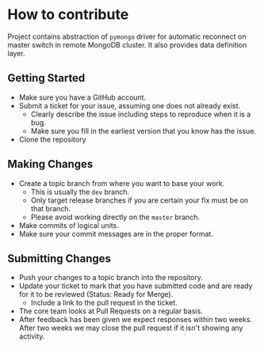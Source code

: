# How to contribute

Project contains abstraction of `pymongo` driver for automatic reconnect on master switch in remote MongoDB cluster. It
also provides data definition layer.

## Getting Started

* Make sure you have a GitHub account.
* Submit a ticket for your issue, assuming one does not already exist.
    * Clearly describe the issue including steps to reproduce when it is a bug.
    * Make sure you fill in the earliest version that you know has the issue.
* Clone the repository

## Making Changes

* Create a topic branch from where you want to base your work.
    * This is usually the `dev` branch.
    * Only target release branches if you are certain your fix must be on that
      branch.
    * Please avoid working directly on the `master` branch.
* Make commits of logical units.
* Make sure your commit messages are in the proper format.

## Submitting Changes

* Push your changes to a topic branch into the repository.
* Update your ticket to mark that you have submitted code and are ready for it to be reviewed (Status: Ready for Merge).
    * Include a link to the pull request in the ticket.
* The core team looks at Pull Requests on a regular basis.
* After feedback has been given we expect responses within two weeks. After two
  weeks we may close the pull request if it isn't showing any activity.
